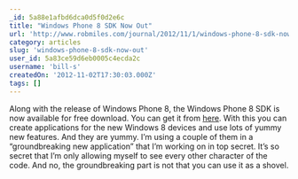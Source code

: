 ```yaml
---
_id: 5a88e1afbd6dca0d5f0d2e6c
title: "Windows Phone 8 SDK Now Out"
url: 'http://www.robmiles.com/journal/2012/11/1/windows-phone-8-sdk-now-out.html'
category: articles
slug: 'windows-phone-8-sdk-now-out'
user_id: 5a83ce59d6eb0005c4ecda2c
username: 'bill-s'
createdOn: '2012-11-02T17:30:03.000Z'
tags: []
---
```


Along with the release of Windows Phone 8, the Windows Phone 8 SDK is now available for free download. You can get it from <a href="http://www.microsoft.com/en-us/download/details.aspx?id=35471">here</a>. With this you can create applications for the new Windows 8 devices and use lots of yummy new features. And they are yummy. I’m using a couple of them in a “groundbreaking new application” that I’m working on in top secret. It’s so secret that I’m only allowing myself to see every other character of the code. And no, the groundbreaking part is not that you can use it as a shovel.
